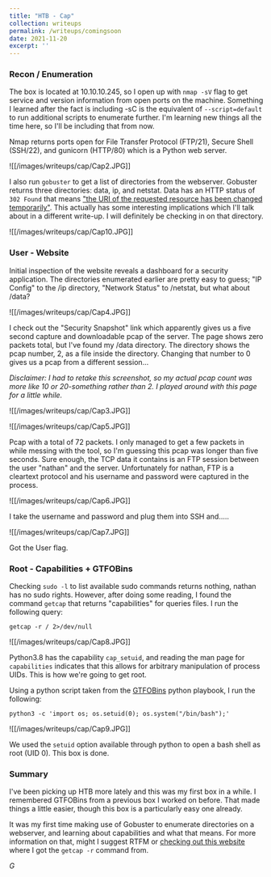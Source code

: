 ```yaml
---
title: "HTB - Cap"
collection: writeups
permalink: /writeups/comingsoon
date: 2021-11-20
excerpt: ''
---
```

           

### Recon / Enumeration

The box is located at 10.10.10.245, so I open up with `nmap -sV` flag to get service and version information from open ports on the machine. Something I learned after the fact is including -sC is the equivalent of `--script=default` to run additional scripts to enumerate further. I'm learning new things all the time here, so I'll be including that from now.

Nmap returns ports open for File Transfer Protocol (FTP/21), Secure Shell (SSH/22), and gunicorn (HTTP/80) which is a Python web server.

![[/images/writeups/cap/Cap2.JPG]]

I also run `gobuster` to get a list of directories from the webserver. Gobuster returns three directories: data, ip, and netstat. Data has an HTTP status of `302 Found` that means ["the URI of the requested resource has been changed temporarily"](https://developer.mozilla.org/en-US/docs/Web/HTTP/Status/302). This actually has some interesting implications which I'll talk about in a different write-up. I will definitely be checking in on that directory.

![[/images/writeups/cap/Cap10.JPG]]

### User - Website

Initial inspection of the website reveals a dashboard for a security application. The directories enumerated earlier are pretty easy to guess; "IP Config" to the /ip directory, "Network Status" to /netstat, but what about /data?

![[/images/writeups/cap/Cap4.JPG]]

I check out the "Security Snapshot" link which apparently gives us a five second capture and downloadable pcap of the server. The page shows zero packets total, but I've found my /data directory. The directory shows the pcap number, 2, as a file inside the directory. Changing that number to 0 gives us a pcap from a different session...

_Disclaimer: I had to retake this screenshot, so my actual pcap count was more like 10 or 20-something rather than 2. I played around with this page for a little while._

![[/images/writeups/cap/Cap3.JPG]]

![[/images/writeups/cap/Cap5.JPG]]

Pcap with a total of 72 packets. I only managed to get a few packets in while messing with the tool, so I'm guessing this pcap was longer than five seconds. Sure enough, the TCP data it contains is an FTP session between the user "nathan" and the server. Unfortunately for nathan, FTP is a cleartext protocol and his username and password were captured in the process.

![[/images/writeups/cap/Cap6.JPG]]

I take the username and password and plug them into SSH and.....

![[/images/writeups/cap/Cap7.JPG]]

Got the User flag.

### Root - Capabilities + GTFOBins

Checking `sudo -l` to list available sudo commands returns nothing, nathan has no sudo rights. However, after doing some reading, I found the command `getcap` that returns "capabilities" for queries files. I run the following query:

`getcap -r / 2>/dev/null`

![[/images/writeups/cap/Cap8.JPG]]

Python3.8 has the capability `cap_setuid`, and reading the man page for `capabilities` indicates that this allows for arbitrary manipulation of process UIDs. This is how we're going to get root.

Using a python script taken from the [GTFOBins](https://gtfobins.github.io/gtfobins/python/) python playbook, I run the following:

`python3 -c 'import os; os.setuid(0); os.system("/bin/bash");'`

![[/images/writeups/cap/Cap9.JPG]]

We used the `setuid` option available through python to open a bash shell as root (UID 0). This box is done.

### Summary

I've been picking up HTB more lately and this was my first box in a while. I remembered GTFOBins from a previous box I worked on before. That made things a little easier, though this box is a particularly easy one already.

It was my first time making use of Gobuster to enumerate directories on a webserver, and learning about capabilities and what that means. For more information on that, might I suggest RTFM or [checking out this website](https://book.hacktricks.xyz/linux-unix/privilege-escalation/linux-capabilities) where I got the `getcap -r` command from.

_G_
